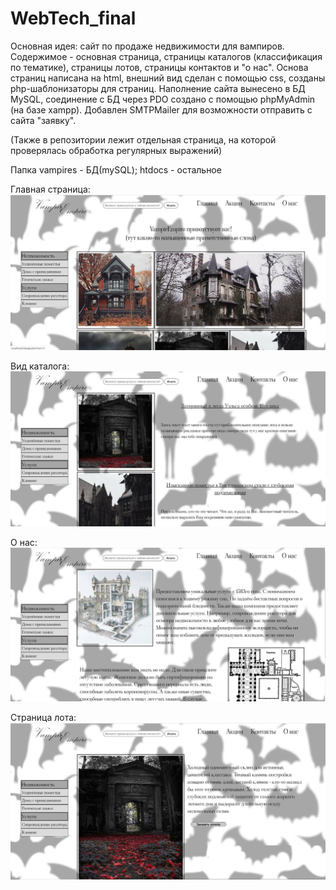 # WebTech_final
Основная идея: сайт по продаже недвижимости для вампиров.
Содержимое - основная страница, страницы каталогов (классификация по тематике), страницы лотов, страницы контактов и "о нас".
Основа страниц написана на html, внешний вид сделан с помощью css, созданы php-шаблонизаторы для страниц.
Наполнение сайта вынесено в БД MySQL, соединение с БД через PDO создано с помощью phpMyAdmin (на базе xampp). 
Добавлен SMTPMailer для возможности отправить с сайта "заявку".

(Также в репозитории лежит отдельная страница, на которой проверялась обработка регулярных выражений)

Папка vampires - БД(mySQL);
htdocs - остальное

Главная страница:
![Главная страница](https://github.com/Jackie-Dou/SaleOfEstate/raw/master/screenshots/X-hjj4LqrUk.jpg)

Вид каталога:
![](https://github.com/Jackie-Dou/SaleOfEstate/blob/master/screenshots/N_3KHq2l8LA.jpg)

О нас:
![](https://github.com/Jackie-Dou/SaleOfEstate/blob/master/screenshots/wSACO3leGhc.jpg)

Страница лота:
![](https://github.com/Jackie-Dou/SaleOfEstate/blob/master/screenshots/rAmkJdUaGE0.jpg)

